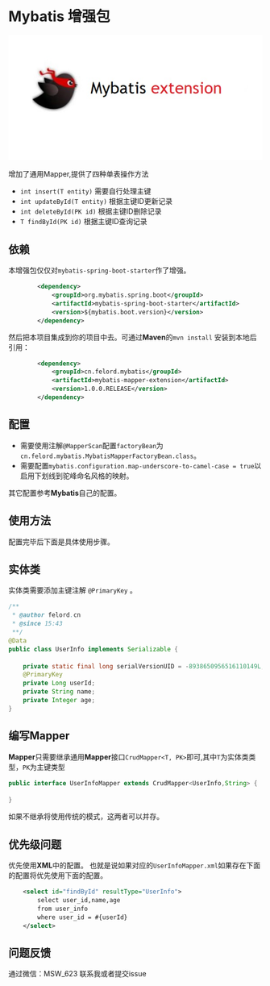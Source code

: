 # Mybatis 增强包 

![](./mybatis-extension.jpg)

增加了通用Mapper,提供了四种单表操作方法

 - `int insert(T entity)` 需要自行处理主键
 - `int updateById(T entity)` 根据主键ID更新记录
 - `int deleteById(PK id)` 根据主键ID删除记录
 - `T findById(PK id)`  根据主键ID查询记录
 
 
## 依赖

本增强包仅仅对`mybatis-spring-boot-starter`作了增强。

```xml
        <dependency>
            <groupId>org.mybatis.spring.boot</groupId>
            <artifactId>mybatis-spring-boot-starter</artifactId>
            <version>${mybatis.boot.version}</version>
        </dependency>
``` 
然后把本项目集成到你的项目中去。可通过**Maven**的`mvn install` 安装到本地后引用：
```xml
        <dependency>
            <groupId>cn.felord.mybatis</groupId>
            <artifactId>mybatis-mapper-extension</artifactId>
            <version>1.0.0.RELEASE</version>
        </dependency>
``` 
## 配置
- 需要使用注解`@MapperScan`配置`factoryBean`为`cn.felord.mybatis.MybatisMapperFactoryBean.class`。 
- 需要配置`mybatis.configuration.map-underscore-to-camel-case = true`以启用下划线到驼峰命名风格的映射。

其它配置参考**Mybatis**自己的配置。
 
 
## 使用方法
配置完毕后下面是具体使用步骤。

## 实体类
实体类需要添加主键注解 `@PrimaryKey` 。
```java
/**
 * @author felord.cn
 * @since 15:43
 **/
@Data
public class UserInfo implements Serializable {

    private static final long serialVersionUID = -8938650956516110149L;
    @PrimaryKey
    private Long userId;
    private String name;
    private Integer age;
}
```
## 编写Mapper
**Mapper**只需要继承通用**Mapper**接口`CrudMapper<T, PK>`即可,其中`T`为实体类类型，`PK`为主键类型

```java
public interface UserInfoMapper extends CrudMapper<UserInfo,String> {

}
``` 
如果不继承将使用传统的模式，这两者可以并存。

## 优先级问题

优先使用**XML**中的配置。
也就是说如果对应的`UserInfoMapper.xml`如果存在下面的配置将优先使用下面的配置。
```xml
    <select id="findById" resultType="UserInfo">
        select user_id,name,age 
        from user_info
        where user_id = #{userId}
    </select>
```
## 问题反馈

通过微信：MSW_623 联系我或者提交issue 